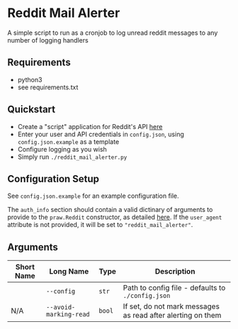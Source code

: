 # Reddit Mail Alerter
A simple script to run as a cronjob to log unread reddit messages to any number of logging handlers

## Requirements
* python3
* see requirements.txt

## Quickstart
* Create a "script" application for Reddit's API [here](https://old.reddit.com/prefs/apps/)
* Enter your user and API credentials in `config.json`, using `config.json.example` as a template
* Configure logging as you wish
* Simply run `./reddit_mail_alerter.py`

## Configuration Setup
See `config.json.example` for an example configuration file.

The `auth_info` section should contain a valid dictinary of arguments to provide to the `praw.Reddit` constructor, as detailed [here](https://praw.readthedocs.io/en/stable/getting_started/authentication.html).
If the `user_agent` attribute is not provided, it will be set to `"reddit_mail_alerter"`.

## Arguments
|Short Name|Long Name|Type|Description|
|-|-|-|-|
||`--config`|`str`|Path to config file - defaults to `./config.json`|
|N/A|`--avoid-marking-read`|`bool`|If set, do not mark messages as read after alerting on them|
